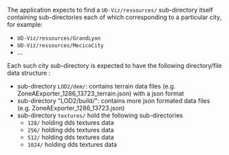The application expects to find  a `UD-Viz/ressources/` sub-directory itself containing sub-directories each of which corresponding to a particular city, for example:
  - `UD-Viz/ressources/GrandLyon`
  - `UD-Viz/ressources/MecicoCity`
  - ...

Each such city sub-directory is expected to have the following directory/file data structure :
 * sub-directory `LOD2/dem/`: contains terrain data files (e.g. ZoneAExporter_1286_13723_terrain.json) with a json format
 * sub-directory "LOD2/build/": contains more json formated data files (e.g. ZoneAExporter_1286_13723.json)
 * sub-directory `textures/` hold the following sub-directories
    - `128/` holding dds textures data
    - `256/` holding dds textures data
    - `512/` holding dds textures data
    - `1024/` holding dds textures data
